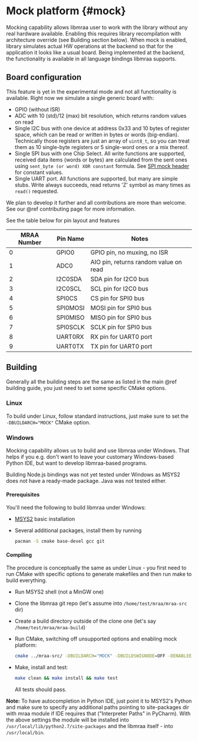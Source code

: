 Mock platform   {#mock}
=============

Mocking capability allows libmraa user to work with the library without any real
hardware available. Enabling this requires library recompilation with architecture
override (see Building section below). When mock is enabled, library simulates
actual HW operations at the backend so that for the application it looks
like a usual board. Being implemented at the backend, the functionality is available
in all language bindings libmraa supports.

Board configuration
-------------------

This feature is yet in the experimental mode and not all functionality is available.
Right now we simulate a single generic board with:
* GPIO (without ISR)
* ADC with 10 (std)/12 (max) bit resolution, which returns random values on read
* Single I2C bus with one device at address 0x33 and 10 bytes of register space,
which can be read or written in bytes or words (big-endian). Technically those
registers are just an array of `uint8_t`, so you can treat them as 10 single-byte
registers or 5 single-word ones or a mix thereof.
* Single SPI bus with one Chip Select. All write functions are supported, received
data items (words or bytes) are calculated from the sent ones using
`sent_byte (or word) XOR constant` formula.
See [SPI mock header](../include/mock/mock_board_spi.h#L38-L39) for constant values.
* Single UART port. All functions are supported, but many are simple stubs. Write
always succeeds, read returns 'Z' symbol as many times as `read()` requested.

We plan to develop it further and all contributions are more than welcome. See our
@ref contributing page for more information.

See the table below for pin layout and features

| MRAA Number | Pin Name |            Notes                      |
|-------------|----------|---------------------------------------|
| 0           | GPIO0    | GPIO pin, no muxing, no ISR           |
| 1           | ADC0     | AIO pin, returns random value on read |
| 2           | I2C0SDA  | SDA pin for I2C0 bus                  |
| 3           | I2C0SCL  | SCL pin for I2C0 bus                  |
| 4           | SPI0CS   | CS pin for SPI0 bus                   |
| 5           | SPI0MOSI | MOSI pin for SPI0 bus                 |
| 6           | SPI0MISO | MISO pin for SPI0 bus                 |
| 7           | SPI0SCLK | SCLK pin for SPI0 bus                 |
| 8           | UART0RX  | RX pin for UART0 port                 |
| 9           | UART0TX  | TX pin for UART0 port                 |

Building
--------

Generally all the building steps are the same as listed
in the main @ref building guide, you just need to set some specific
CMake options.

### Linux

To build under Linux, follow standard instructions, just make sure to set
the `-DBUILDARCH="MOCK"` CMake option.

### Windows

Mocking capability allows us to build and use libmraa under Windows. That helps
if you e.g. don't want to leave your customary Windows-based Python IDE, but
want to develop libmraa-based programs.

Building Node.js bindings was not yet tested under Windows as MSYS2
does not have a ready-made package. Java was not tested either.

#### Prerequisites

You'll need the following to build libmraa under Windows:

* [MSYS2](http://mingw-w64.org/doku.php/download/msys2) basic installation
* Several additional packages, install them by running

  ```bash
  pacman -S cmake base-devel gcc git
  ```

#### Compiling

The procedure is conceptually the same as under Linux - you first need to run
CMake with specific options to generate makefiles and then run make to build everything.

* Run MSYS2 shell (not a MinGW one)
* Clone the libmraa git repo (let's assume into `/home/test/mraa/mraa-src` dir)
* Create a build directory outside of the clone one (let's say `/home/test/mraa/mraa-build`)
* Run CMake, switching off unsupported options and enabling mock platform:

  ```bash
  cmake ../mraa-src/ -DBUILDARCH="MOCK" -DBUILDSWIGNODE=OFF -DENABLEEXAMPLES=OFF
  ```

* Make, install and test:

  ```bash
  make clean && make install && make test
  ```

  All tests should pass.

**Note:** To have autocompletion in Python IDE, just point it to MSYS2's Python
and make sure to specify any additional paths pointing to site-packages dir
with mraa module if IDE requires that ("Interpreter Paths" in PyCharm).
With the above settings the module will be installed into `/usr/local/lib/python2.7/site-packages`
and the libmraa itself - into `/usr/local/bin`.
